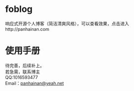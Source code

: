 # foblog
响应式开源个人博客（简洁清爽风格），可以查看效果，点击进入http://panhainan.com
# 使用手册  
待完善，后续补上。  
若急需，联系博主    
QQ:1016593477    
Email：panhainan@yeah.net  
